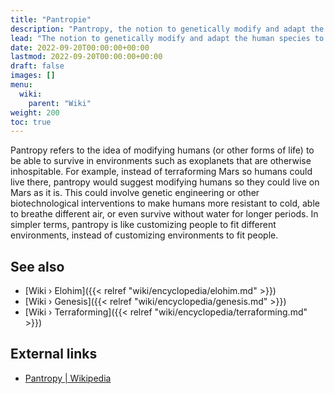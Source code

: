 ```yaml
---
title: "Pantropie"
description: "Pantropy, the notion to genetically modify and adapt the human species to be able to live on another planet otherwise hostile to the current constitution and biological abilities of the species. The continuity established by the Elohim to have genetically engineered the human species on planet Earth in their own image can be understood as an instance of pantropy."
lead: "The notion to genetically modify and adapt the human species to be able to live on another planet otherwise hostile to the current constitution and biological abilities of the species. The continuity established by the Elohim to have genetically engineered the human species on planet Earth in their own image can be understood as an instance of pantropy."
date: 2022-09-20T00:00:00+00:00
lastmod: 2022-09-20T00:00:00+00:00
draft: false
images: []
menu:
  wiki:
    parent: "Wiki"
weight: 200
toc: true
---
```


Pantropy refers to the idea of modifying humans (or other forms of life) to be able to survive in environments such as exoplanets that are otherwise inhospitable. For example, instead of terraforming Mars so humans could live there, pantropy would suggest modifying humans so they could live on Mars as it is. This could involve genetic engineering or other biotechnological interventions to make humans more resistant to cold, able to breathe different air, or even survive without water for longer periods. In simpler terms, pantropy is like customizing people to fit different environments, instead of customizing environments to fit people.

## See also

- [Wiki › Elohim]({{< relref "wiki/encyclopedia/elohim.md" >}})
- [Wiki › Genesis]({{< relref "wiki/encyclopedia/genesis.md" >}})
- [Wiki › Terraforming]({{< relref "wiki/encyclopedia/terraforming.md" >}})

## External links

- [Pantropy | Wikipedia](https://en.wikipedia.org/wiki/Pantropy)
